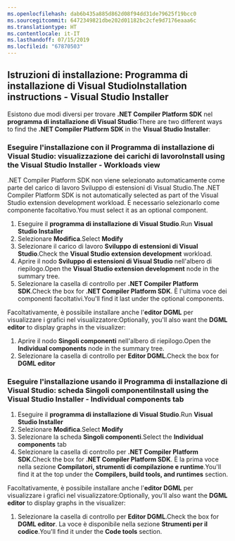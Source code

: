 ```yaml
---
ms.openlocfilehash: dab6b435a885d862d08f94dd31de79625f19bcc0
ms.sourcegitcommit: 6472349821dbe202d01182bc2cfe9d7176eaaa6c
ms.translationtype: HT
ms.contentlocale: it-IT
ms.lasthandoff: 07/15/2019
ms.locfileid: "67870503"
---
```

## <a name="installation-instructions---visual-studio-installer"></a><span data-ttu-id="0d703-101">Istruzioni di installazione: Programma di installazione di Visual Studio</span><span class="sxs-lookup"><span data-stu-id="0d703-101">Installation instructions - Visual Studio Installer</span></span>

<span data-ttu-id="0d703-102">Esistono due modi diversi per trovare **.NET Compiler Platform SDK** nel **programma di installazione di Visual Studio**:</span><span class="sxs-lookup"><span data-stu-id="0d703-102">There are two different ways to find the **.NET Compiler Platform SDK** in the **Visual Studio Installer**:</span></span>

### <a name="install-using-the-visual-studio-installer---workloads-view"></a><span data-ttu-id="0d703-103">Eseguire l'installazione con il Programma di installazione di Visual Studio: visualizzazione dei carichi di lavoro</span><span class="sxs-lookup"><span data-stu-id="0d703-103">Install using the Visual Studio Installer - Workloads view</span></span>

<span data-ttu-id="0d703-104">.NET Compiler Platform SDK non viene selezionato automaticamente come parte del carico di lavoro Sviluppo di estensioni di Visual Studio.</span><span class="sxs-lookup"><span data-stu-id="0d703-104">The .NET Compiler Platform SDK is not automatically selected as part of the Visual Studio extension development workload.</span></span> <span data-ttu-id="0d703-105">È necessario selezionarlo come componente facoltativo.</span><span class="sxs-lookup"><span data-stu-id="0d703-105">You must select it as an optional component.</span></span>

1. <span data-ttu-id="0d703-106">Eseguire il **programma di installazione di Visual Studio**.</span><span class="sxs-lookup"><span data-stu-id="0d703-106">Run **Visual Studio Installer**</span></span> 
1. <span data-ttu-id="0d703-107">Selezionare **Modifica**.</span><span class="sxs-lookup"><span data-stu-id="0d703-107">Select **Modify**</span></span> 
1. <span data-ttu-id="0d703-108">Selezionare il carico di lavoro **Sviluppo di estensioni di Visual Studio**.</span><span class="sxs-lookup"><span data-stu-id="0d703-108">Check the **Visual Studio extension development** workload.</span></span>
1. <span data-ttu-id="0d703-109">Aprire il nodo **Sviluppo di estensioni di Visual Studio** nell'albero di riepilogo.</span><span class="sxs-lookup"><span data-stu-id="0d703-109">Open the **Visual Studio extension development** node in the summary tree.</span></span>
1. <span data-ttu-id="0d703-110">Selezionare la casella di controllo per **.NET Compiler Platform SDK**.</span><span class="sxs-lookup"><span data-stu-id="0d703-110">Check the box for **.NET Compiler Platform SDK**.</span></span> <span data-ttu-id="0d703-111">È l'ultima voce dei componenti facoltativi.</span><span class="sxs-lookup"><span data-stu-id="0d703-111">You'll find it last under the optional components.</span></span>

<span data-ttu-id="0d703-112">Facoltativamente, è possibile installare anche l'**editor DGML** per visualizzare i grafici nel visualizzatore:</span><span class="sxs-lookup"><span data-stu-id="0d703-112">Optionally, you'll also want the **DGML editor** to display graphs in the visualizer:</span></span>

1. <span data-ttu-id="0d703-113">Aprire il nodo **Singoli componenti** nell'albero di riepilogo.</span><span class="sxs-lookup"><span data-stu-id="0d703-113">Open the **Individual components** node in the summary tree.</span></span>
1. <span data-ttu-id="0d703-114">Selezionare la casella di controllo per **Editor DGML**.</span><span class="sxs-lookup"><span data-stu-id="0d703-114">Check the box for **DGML editor**</span></span>

### <a name="install-using-the-visual-studio-installer---individual-components-tab"></a><span data-ttu-id="0d703-115">Eseguire l'installazione usando il Programma di installazione di Visual Studio: scheda Singoli componenti</span><span class="sxs-lookup"><span data-stu-id="0d703-115">Install using the Visual Studio Installer - Individual components tab</span></span>

1. <span data-ttu-id="0d703-116">Eseguire il **programma di installazione di Visual Studio**.</span><span class="sxs-lookup"><span data-stu-id="0d703-116">Run **Visual Studio Installer**</span></span> 
1. <span data-ttu-id="0d703-117">Selezionare **Modifica**.</span><span class="sxs-lookup"><span data-stu-id="0d703-117">Select **Modify**</span></span> 
1. <span data-ttu-id="0d703-118">Selezionare la scheda **Singoli componenti**.</span><span class="sxs-lookup"><span data-stu-id="0d703-118">Select the **Individual components** tab</span></span> 
1. <span data-ttu-id="0d703-119">Selezionare la casella di controllo per **.NET Compiler Platform SDK**.</span><span class="sxs-lookup"><span data-stu-id="0d703-119">Check the box for **.NET Compiler Platform SDK**.</span></span> <span data-ttu-id="0d703-120">È la prima voce nella sezione **Compilatori, strumenti di compilazione e runtime**.</span><span class="sxs-lookup"><span data-stu-id="0d703-120">You'll find it at the top under the **Compilers, build tools, and runtimes** section.</span></span>

<span data-ttu-id="0d703-121">Facoltativamente, è possibile installare anche l'**editor DGML** per visualizzare i grafici nel visualizzatore:</span><span class="sxs-lookup"><span data-stu-id="0d703-121">Optionally, you'll also want the **DGML editor** to display graphs in the visualizer:</span></span>

1. <span data-ttu-id="0d703-122">Selezionare la casella di controllo per **Editor DGML**.</span><span class="sxs-lookup"><span data-stu-id="0d703-122">Check the box for **DGML editor**.</span></span> <span data-ttu-id="0d703-123">La voce è disponibile nella sezione **Strumenti per il codice**.</span><span class="sxs-lookup"><span data-stu-id="0d703-123">You'll find it under the **Code tools** section.</span></span>
